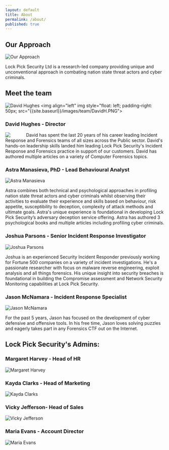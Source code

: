 ```yaml
---
layout: default
title: About
permalink: /about/
published: true
---
```


## Our Approach

![Our Approach]({{site.baseurl}}/working_environment-300x168.jpg)

Lock Pick Security Ltd is a research-led company providing unique and unconventional approach in combating nation state threat actors and cyber criminals. 


## **Meet the team**

![David Hughes]({{site.baseurl}}/images/team/DavidH.PNG)
<img align="left" img style="float: left; padding-right: 50px; src="{{site.baseurl}}/images/team/DavidH.PNG">

### David Hughes - Director
<img style="float: left; padding-right: 50px;" src="{{site.baseurl}}/images/team/DavidH.PNG"> David has spent the last 20 years of his career leading Incident Response and Forensics teams of all sizes across the Public sector. David's hands-on leadership skills landed him leading Lock Pick Security's Incident Response and Forensics practice in support of our customers. David has authored multiple articles on a variety of Computer Forensics topics.

### Astra Manasieva, PhD - Lead Behavioural Analyst
![Astra Manasieva]({{site.baseurl}}/images/team/AstraM.jpg)

Astra combines both technical and psychological approaches in profiling nation state threat actors and cyber criminals whilst observing their activities to evaluate their experience and skills based on behaviour, risk appetite, susceptibility to deception, complexity of attack methods and ultimate goals. Astra's unique experience is foundational in developing Lock Pick Security’s adversary deception service offering. Astra has authored 3 psychological books and multiple articles including profiling cyber criminals.

### Joshua Parsons - Senior Incident Response Investigator
![Joshua Parsons]({{site.baseurl}}/images/team/JoshuaP.PNG)

Joshua is an experienced Security Incident Responder previously working for Fortune 500 companies on a variety of incident investigations. He's a passionate researcher with focus on malware reverse engineering, exploit analysis and all things forensics. His unique insight into security breaches is foundational in building the Compromise assessment and Network Security Monitoring capabilities at Lock Pick Security. 

### Jason McNamara - Incident Response Specialist
![Jason McNamara]({{site.baseurl}}/images/team/JasonM.PNG)

For the past 5 years, Jason has focused on the development of cyber defensive and offensive tools. 
In his free time, Jason loves solving puzzles and eagerly takes part in any Forensics CTF out on the Internet.
 
## **Lock Pick Security's Admins:**

### Margaret Harvey - Head of HR
![Margaret Harvey]({{site.baseurl}}/images/team/MargaretH.PNG)

### Kayda Clarks - Head of Marketing
![Kayda Clarks]({{site.baseurl}}/images/team/KaydaC.PNG)

### Vicky Jefferson- Head of Sales
![Vicky Jefferson]({{site.baseurl}}/images/team/VickyJ.PNG)

### Maria Evans - Account Director
![Maria Evans]({{site.baseurl}}/images/team/MariaE.PNG)



